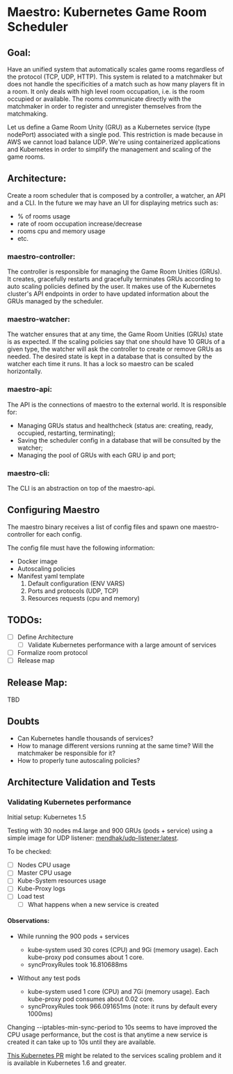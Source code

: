 Maestro: Kubernetes Game Room Scheduler
=======================================

## Goal:

Have an unified system that automatically scales game rooms regardless of the protocol (TCP, UDP, HTTP). This system is related to a matchmaker but does not handle the specificities of a match such as how many players fit in a room. It only deals with high level room occupation, i.e. is the room occupied or available. The rooms communicate directly with the matchmaker in order to register and unregister themselves from the matchmaking.

Let us define a Game Room Unity (GRU) as a Kubernetes service (type nodePort) associated with a single pod. This restriction is made because in AWS we cannot load balance UDP. We're using containerized applications and Kubernetes in order to simplify the management and scaling of the game rooms.

## Architecture:

Create a room scheduler that is composed by a controller, a watcher, an API and a CLI. In the future we may have an UI for displaying metrics such as:

- % of rooms usage
- rate of room occupation increase/decrease
- rooms cpu and memory usage
- etc.


### maestro-controller:

The controller is responsible for managing the Game Room Unities (GRUs). It creates, gracefully restarts and gracefully terminates GRUs according to auto scaling policies defined by the user. It makes use of the Kubernetes cluster's API endpoints in order to have updated information about the GRUs managed by the scheduler.

### maestro-watcher:

The watcher ensures that at any time, the Game Room Unities (GRUs) state is as expected. If the scaling policies say that one should have 10 GRUs of a given type, the watcher will ask the controller to create or remove GRUs as needed. The desired state is kept in a database that is consulted by the watcher each time it runs. It has a lock so maestro can be scaled horizontally.

### maestro-api:

The API is the connections of maestro to the external world. It is responsible for:

- Managing GRUs status and healthcheck (status are: creating, ready, occupied, restarting, terminating);
- Saving the scheduler config in a database that will be consulted by the watcher;
- Managing the pool of GRUs with each GRU ip and port;

### maestro-cli:

The CLI is an abstraction on top of the maestro-api.

## Configuring Maestro

The maestro binary receives a list of config files and spawn one maestro-controller for each config.

The config file must have the following information:

- Docker image
- Autoscaling policies
- Manifest yaml template
  1. Default configuration (ENV VARS)
  2. Ports and protocols (UDP, TCP)
  3. Resources requests (cpu and memory)

## TODOs:

- [ ] Define Architecture
  - [ ] Validate Kubernetes performance with a large amount of services
- [ ] Formalize room protocol
- [ ] Release map

## Release Map:

TBD

## Doubts

- Can Kubernetes handle thousands of services?
- How to manage different versions running at the same time? Will the matchmaker be responsible for it?
- How to properly tune autoscaling policies?

## Architecture Validation and Tests

### Validating Kubernetes performance

Initial setup: Kubernetes 1.5

Testing with 30 nodes m4.large and 900 GRUs (pods + service) using a simple image for UDP listener: [mendhak/udp-listener:latest](https://hub.docker.com/r/mendhak/udp-listener/).

To be checked:

  - [ ] Nodes CPU usage
  - [ ] Master CPU usage
  - [ ] Kube-System resources usage
  - [ ] Kube-Proxy logs
  - [ ] Load test 
    - [ ] What happens when a new service is created

#### Observations:

- While running the 900 pods + services
  - kube-system used 30 cores (CPU) and 9Gi (memory usage). Each kube-proxy pod consumes about 1 core.
  - syncProxyRules took 16.810688ms

- Without any test pods
  - kube-system used 1 core (CPU) and 7Gi (memory usage). Each kube-proxy pod consumes about 0.02 core.
  - syncProxyRules took 966.091651ms (note: it runs by default every 1000ms)

Changing --iptables-min-sync-period to 10s seems to have improved the CPU usage performance, but the cost is that anytime a new service is created it can take up to 10s until they are available.

[This Kubernetes PR](https://github.com/kubernetes/kubernetes/pull/38996) might be related to the services scaling problem and it is available in Kubernetes 1.6 and greater.
